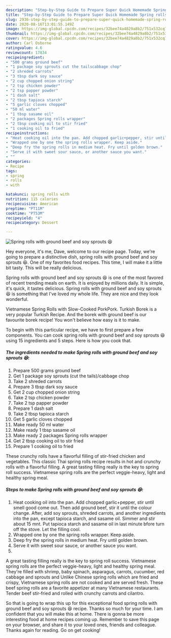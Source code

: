 ```yaml
---
description: "Step-by-Step Guide to Prepare Super Quick Homemade Spring rolls with ground beef and soy sprouts 😆"
title: "Step-by-Step Guide to Prepare Super Quick Homemade Spring rolls with ground beef and soy sprouts 😆"
slug: 2936-step-by-step-guide-to-prepare-super-quick-homemade-spring-rolls-with-ground-beef-and-soy-sprouts
date: 2020-08-16T13:01:55.149Z
image: https://img-global.cpcdn.com/recipes/32bee74a4829a8b2/751x532cq70/spring-rolls-with-ground-beef-and-soy-sprouts-😆-recipe-main-photo.jpg
thumbnail: https://img-global.cpcdn.com/recipes/32bee74a4829a8b2/751x532cq70/spring-rolls-with-ground-beef-and-soy-sprouts-😆-recipe-main-photo.jpg
cover: https://img-global.cpcdn.com/recipes/32bee74a4829a8b2/751x532cq70/spring-rolls-with-ground-beef-and-soy-sprouts-😆-recipe-main-photo.jpg
author: Carl Osborne
ratingvalue: 4.6
reviewcount: 17834
recipeingredient:
- "500 grams ground beef"
- "1 package soy sprouts cut the tailscabbage chop"
- "2 shreded carrots"
- "3 tbsp dark soy sauce"
- "2 cup chopped onion string"
- "2 tsp chicken powder"
- "2 tsp papper powder"
- "1 dash salt"
- "2 tbsp tapioca starch"
- "5 garlic cloves chopped"
- "50 ml water"
- "1 tbsp sasame oil"
- "2 packages Spring rolls wrapper"
- "2 tbsp cooking oil to stir fried"
- "1 cooking oil to fried"
recipeinstructions:
- "Heat cooking oil into the pan. Add chopped garlic+pepper, stir until smell good come out. Then add ground beef, stir it until the colour change. After, add soy sprouts, shreded carrots, and another ingredients into the pan, except tapioca starch, and sasame oil. Simmer and stir about 15 mnt. Put tapioca starch and sasame oil in last minute bfore turn off the stove. Let the filling cool."
- "Wrapped one by one the spring rolls wrapper. Keep aside."
- "Deep fry the spring rolls in medium heat. Fry until golden brown."
- "Serve it with sweet sour sauce, or another sauce you want."
- ""
categories:
- Recipe
tags:
- spring
- rolls
- with

katakunci: spring rolls with 
nutrition: 115 calories
recipecuisine: American
preptime: "PT11M"
cooktime: "PT53M"
recipeyield: "4"
recipecategory: Dessert

---
```



![Spring rolls with ground beef and soy sprouts 😆](https://img-global.cpcdn.com/recipes/32bee74a4829a8b2/751x532cq70/spring-rolls-with-ground-beef-and-soy-sprouts-😆-recipe-main-photo.jpg)

Hey everyone, it's me, Dave, welcome to our recipe page. Today, we're going to prepare a distinctive dish, spring rolls with ground beef and soy sprouts 😆. One of my favorites food recipes. This time, I will make it a little bit tasty. This will be really delicious.

Spring rolls with ground beef and soy sprouts 😆 is one of the most favored of recent trending meals on earth. It is enjoyed by millions daily. It is simple, it's quick, it tastes delicious. Spring rolls with ground beef and soy sprouts 😆 is something that I've loved my whole life. They are nice and they look wonderful.

Vietnamese Spring Rolls with Slow-Cooked PorkPork. Turkish Borek is a very popular Turkish Recipe. And the borek with ground beef is our favourite borek recipe! You won&#39;t believe how easy is it to make.


To begin with this particular recipe, we have to first prepare a few components. You can cook spring rolls with ground beef and soy sprouts 😆 using 15 ingredients and 5 steps. Here is how you cook that.

<!--inarticleads1-->

##### The ingredients needed to make Spring rolls with ground beef and soy sprouts 😆:

1. Prepare 500 grams ground beef
1. Get 1 package soy sprouts (cut the tails)/cabbage chop
1. Take 2 shreded carrots
1. Prepare 3 tbsp dark soy sauce
1. Get 2 cup chopped onion string
1. Take 2 tsp chicken powder
1. Take 2 tsp papper powder
1. Prepare 1 dash salt
1. Take 2 tbsp tapioca starch
1. Get 5 garlic cloves chopped
1. Make ready 50 ml water
1. Make ready 1 tbsp sasame oil
1. Make ready 2 packages Spring rolls wrapper
1. Get 2 tbsp cooking oil to stir fried
1. Prepare 1 cooking oil to fried


These crunchy rolls have a flavorful filling of stir-fried chicken and vegetables. This classic Thai spring rolls recipe results in hot and crunchy rolls with a flavorful filling. A great tasting filling really is the key to spring roll success. Vietnamese spring rolls are the perfect veggie-heavy, light and healthy spring meal. 

<!--inarticleads2-->

##### Steps to make Spring rolls with ground beef and soy sprouts 😆:

1. Heat cooking oil into the pan. Add chopped garlic+pepper, stir until smell good come out. Then add ground beef, stir it until the colour change. After, add soy sprouts, shreded carrots, and another ingredients into the pan, except tapioca starch, and sasame oil. Simmer and stir about 15 mnt. Put tapioca starch and sasame oil in last minute bfore turn off the stove. Let the filling cool.
1. Wrapped one by one the spring rolls wrapper. Keep aside.
1. Deep fry the spring rolls in medium heat. Fry until golden brown.
1. Serve it with sweet sour sauce, or another sauce you want.
1. 


A great tasting filling really is the key to spring roll success. Vietnamese spring rolls are the perfect veggie-heavy, light and healthy spring meal. They&#39;re filled with shrimp, baby spinach, asparagus, carrots, cucumber, red cabbage and sprouts and Unlike Chinese spring rolls which are fried and crispy, Vietnamese spring rolls are not cooked and are served fresh. These beef spring rolls are a favorite appetizer at many Vietnamese restaurants. Tender beef stir-fried and rolled with crunchy carrots and cilantro. 

So that is going to wrap this up for this exceptional food spring rolls with ground beef and soy sprouts 😆 recipe. Thanks so much for your time. I am confident that you will make this at home. There is gonna be more interesting food at home recipes coming up. Remember to save this page on your browser, and share it to your loved ones, friends and colleague. Thanks again for reading. Go on get cooking!
